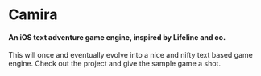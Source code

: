 # Camira

#### An iOS text adventure game engine, inspired by Lifeline and co.

This will once and eventually evolve into a nice and nifty text based game engine. Check out the project and give the sample game a shot.
